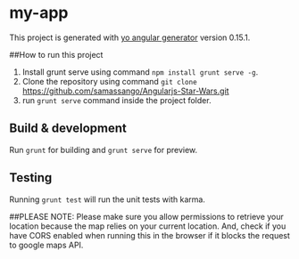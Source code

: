 # my-app

This project is generated with [yo angular generator](https://github.com/yeoman/generator-angular)
version 0.15.1.

##How to run this project

1. Install grunt serve using command `npm install grunt serve -g`.
2. Clone the repository using command `git clone` https://github.com/samassango/Angularjs-Star-Wars.git
3. run `grunt serve` command inside the project folder.

## Build & development

Run `grunt` for building and `grunt serve` for preview.

## Testing

Running `grunt test` will run the unit tests with karma.

##PLEASE NOTE: Please make sure you allow permissions to retrieve your location because the map relies on your current location. And, check if you have CORS enabled when running this in the browser if it blocks the request to google maps API.